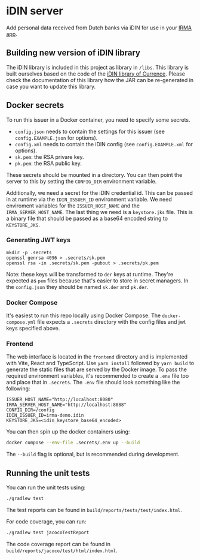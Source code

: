 # iDIN server

Add personal data received from Dutch banks via iDIN for use in your
[IRMA app](https://github.com/privacybydesign/irmamobile).

## Building new version of iDIN library
The iDIN library is included in this project as library in `/libs`. This library is built ourselves
based on the code of the [iDIN library of Currence](https://github.com/Currence-Online/iDIN-libraries-java/tree/master/Java/library).
Please check the documentation of this library how the JAR can be re-generated in case
you want to update this library.


## Docker secrets
To run this issuer in a Docker container, you need to specify some secrets.
- `config.json` needs to contain the settings for this issuer (see `config.EXAMPLE.json` for options).
- `config.xml` needs to contain the iDIN config (see `config.EXAMPLE.xml` for options).
- `sk.pem`: the RSA privare key.
- `pk.pem`: the RSA public key.

These secrets should be mounted in a directory. You can then point the server to this by setting the `CONFIG_DIR` environment variable.

Additionally, we need a secret for the iDIN credential id.
This can be passed in at runtime via the `IDIN_ISSUER_ID` environment variable.
We need enviroment variables for the `ISSUER_HOST_NAME` and the `IRMA_SERVER_HOST_NAME`.
The last thing we need is a `keystore.jks` file. This is a binary file that should be passed as a base64 encoded string to `KEYSTORE_JKS`.

### Generating JWT keys
```
mkdir -p .secrets
openssl genrsa 4096 > .secrets/sk.pem
openssl rsa -in .secrets/sk.pem -pubout > .secrets/pk.pem
```

Note: these keys will be transformed to `der` keys at runtime.
They're expected as `pem` files because that's easier to store in secret managers.
In the `config.json` they should be named `sk.der` and `pk.der`.

### Docker Compose
It's easiest to run this repo locally using Docker Compose.
The `docker-compose.yml` file expects a `.secrets` directory with the config files and jwt keys specified above.

### Frontend
The web interface is located in the `frontend` directory and is implemented with
Vite, React and TypeScript. Use `yarn install` followed by `yarn build` to
generate the static files that are served by the Docker image.
To pass the required environment variables, it's recommended to create a `.env` file too and place that in `.secrets`.
The `.env` file should look something like the following:
```
ISSUER_HOST_NAME="http://localhost:8080"
IRMA_SERVER_HOST_NAME="http://localhost:8088"
CONFIG_DIR=/config
IDIN_ISSUER_ID=irma-demo.idin
KEYSTORE_JKS=<idin_keystore_base64_encoded>
```

You can then spin up the docker containers using:
```bash
docker compose --env-file .secrets/.env up --build
```
The `--build` flag is optional, but is recommended during development.

## Running the unit tests
You can run the unit tests using:
```bash
./gradlew test
```
The test reports can be found in `build/reports/tests/test/index.html`.

For code coverage, you can run:
```bash
./gradlew test jacocoTestReport
```
The code coverage report can be found in `build/reports/jacoco/test/html/index.html`.

